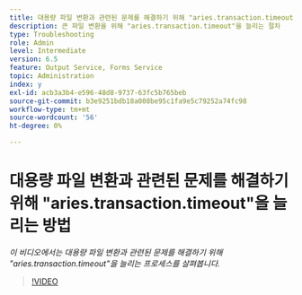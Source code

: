```yaml
---
title: 대용량 파일 변환과 관련된 문제를 해결하기 위해 "aries.transaction.timeout"을 늘리는 방법
description: 큰 파일 변환을 위해 "aries.transaction.timeout"을 늘리는 절차
type: Troubleshooting
role: Admin
level: Intermediate
version: 6.5
feature: Output Service, Forms Service
topic: Administration
index: y
exl-id: acb3a3b4-e596-48d8-9737-63fc5b765beb
source-git-commit: b3e9251bdb18a008be95c1fa9e5c79252a74fc98
workflow-type: tm+mt
source-wordcount: '56'
ht-degree: 0%

---
```


# 대용량 파일 변환과 관련된 문제를 해결하기 위해 &quot;aries.transaction.timeout&quot;을 늘리는 방법

*이 비디오에서는 대용량 파일 변환과 관련된 문제를 해결하기 위해 &quot;aries.transaction.timeout&quot;을 늘리는 프로세스를 살펴봅니다.*

>[!VIDEO](https://video.tv.adobe.com/v/335502?quality=12&learn=on)
